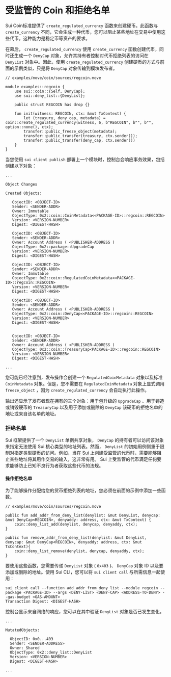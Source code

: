 # 受监管的 Coin 和拒绝名单

Sui Coin标准提供了 `create_regulated_currency` 函数来创建硬币。此函数与 `create_currency` 不同，它会生成一种代币，您可以阻止某些地址在交易中使用这些代币。这种能力是稳定币等资产的要求。

在幕后， `create_regulated_currency` 使用 `create_currency` 函数创建代币，同时还生成一个 `DenyCap` 对象，允许其持有者控制对代币拒绝列表的访问在 `DenyList` 对象中。因此，使用 `create_regulated_currency` 创建硬币的方式与前面的示例类似，只是将 `DenyCap` 对象传输到模块发布者。

```
// examples/move/coin/sources/regcoin.move

module examples::regcoin {
    use sui::coin::{Self, DenyCap};
    use sui::deny_list::{DenyList};

    public struct REGCOIN has drop {}

    fun init(witness: REGCOIN, ctx: &mut TxContext) {
        let (treasury, deny_cap, metadata) = coin::create_regulated_currency(witness, 6, b"REGCOIN", b"", b"", option::none(), ctx);
        transfer::public_freeze_object(metadata);
        transfer::public_transfer(treasury, ctx.sender());
        transfer::public_transfer(deny_cap, ctx.sender())
    }
}
```

当您使用 `sui client publish` 部署上一个模块时，控制台会响应事务效果，包括创建以下对象：

```
...

Object Changes

Created Objects:

   ObjectID: <OBJECT-ID>
   Sender: <SENDER-ADDR>
   Owner: Immutable
   ObjectType: 0x2::coin::CoinMetadata<<PACKAGE-ID>::regcoin::REGCOIN>
   Version: <VERSION-NUMBER>
   Digest: <DIGEST-HASH>

   ObjectID: <OBJECT-ID>
   Sender: <SENDER-ADDR>
   Owner: Account Address ( <PUBLISHER-ADDRESS )
   ObjectType: 0x2::package::UpgradeCap
   Version: <VERSION-NUMBER>
   Digest: <DIGEST-HASH>

   ObjectID: <OBJECT-ID>
   Sender: <SENDER-ADDR>
   Owner: Immutable
   ObjectType: 0x2::coin::RegulatedCoinMetadata<<PACKAGE-ID>::regcoin::REGCOIN>
   Version: <VERSION-NUMBER>
   Digest: <DIGEST-HASH>

   ObjectID: <OBJECT-ID>
   Sender: <SENDER-ADDR>
   Owner: Account Address ( <PUBLISHER-ADDRESS )
   ObjectType: 0x2::coin::DenyCap<<PACKAGE-ID>::regcoin::REGCOIN>
   Version: <VERSION-NUMBER>
   Digest: <DIGEST-HASH>


   ObjectID: <OBJECT-ID>
   Sender: <SENDER-ADDR>
   Owner: Account Address ( <PUBLISHER-ADDRESS )
   ObjectType: 0x2::coin::TreasuryCap<PACKAGE-ID>::regcoin::REGCOIN>
   Version: <VERSION-NUMBER>
   Digest: <DIGEST-HASH>

...
```

您可能已经注意到，发布操作会创建一个 `RegulatedCoinMetadata` 对象以及标准 `CoinMetadata` 对象。但是，您不需要在 `RegulatedCoinMetadata` 对象上显式调用 `freeze_object` ，因为 `create_regulated_currency` 会自动执行此操作。

输出还显示了发布者现在拥有的三个对象：用于包升级的 `UpgradeCap` 、用于铸造或销毁硬币的 `TreasuryCap` 以及用于添加或删除的 `DenyCap` 该硬币的拒绝名单的地址或来自该名单的地址。

###  拒绝名单​

Sui 框架提供了一个 `DenyList` 单例共享对象， `DenyCap` 的持有者可以访问该对象来指定无法使用 Sui 核心类型的地址列表。然而， `DenyList` 的初始用例侧重于限制对指定类型硬币的访问。例如，当在 Sui 上创建受监管的代币时，需要能够阻止某些地址将其用作交易的输入，这非常有用。 Sui 上受监管的代币满足任何要求能够防止已知不良行为者获取这些代币的法规。

####  操作拒绝名单​

为了能够操作分配给您的货币拒绝列表的地址，您必须在前面的示例中添加一些函数。

```
// examples/move/coin/sources/regcoin.move

public fun add_addr_from_deny_list(denylist: &mut DenyList, denycap: &mut DenyCap<REGCOIN>, denyaddy: address, ctx: &mut TxContext) {
    coin::deny_list_add(denylist, denycap, denyaddy, ctx);
}

public fun remove_addr_from_deny_list(denylist: &mut DenyList, denycap: &mut DenyCap<REGCOIN>, denyaddy: address, ctx: &mut TxContext){
    coin::deny_list_remove(denylist, denycap, denyaddy, ctx);
}
```

要使用这些函数，您需要传递 `DenyList` 对象 ( `0x403` )、 `DenyCap` 对象 ID 以及要添加或删除的地址。使用 Sui CLI，您可以将 `sui client call` 与所需信息一起使用：

```
sui client call --function add_addr_from_deny_list --module regcoin --package <PACKAGE-ID> --args <DENY-LIST> <DENY-CAP> <ADDRESS-TO-DENY> --gas-budget <GAS-AMOUNT>
Transaction Digest: <DIGEST-HASH>
```

控制台显示来自网络的响应，您可以在其中验证 `DenyList` 对象是否已发生变化。

```
...

MutatedObjects:

  ObjectID: 0x0...403               
  Sender: <SENDER-ADDRESS>
  Owner: Shared
  ObjectType: 0x2::deny_list::DenyList
  Version: <VERSION-NUMBER>
  Digest: <DIGEST-HASH>

...
```
